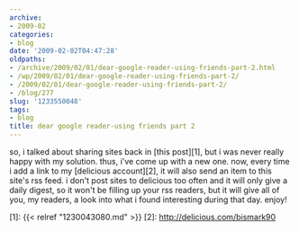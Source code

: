 ```yaml
---
archive:
- 2009-02
categories:
- blog
date: '2009-02-02T04:47:28'
oldpaths:
- /archive/2009/02/01/dear-google-reader-using-friends-part-2.html
- /wp/2009/02/01/dear-google-reader-using-friends-part-2/
- /2009/02/01/dear-google-reader-using-friends-part-2/
- /blog/277
slug: '1233550048'
tags:
- blog
title: dear google reader-using friends part 2
---
```


so, i talked about sharing sites back in [this post][1], but i was never
really happy with my solution. thus, i've come up with a new one. now,
every time i add a link to my [delicious account][2], it will also send an
item to this site's rss feed. i don't post sites to delicious too often
and it will only give a daily digest, so it won't be filling up your rss
readers, but it will give all of you, my readers, a look into what i found
interesting during that day. enjoy!

[1]: {{< relref "1230043080.md" >}}
[2]: http://delicious.com/bismark90

